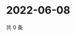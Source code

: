 # 2022-06-08

共 0 条

<!-- BEGIN WEIBO -->
<!-- 最后更新时间 Wed Jun 08 2022 16:19:07 GMT+0800 (China Standard Time) -->

<!-- END WEIBO -->
